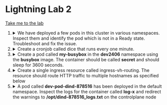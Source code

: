 # Lightning Lab 2

[Take me to the lab](https://kodekloud.com/topic/lightning-lab-2/)

1.  <details>
    <summary>We have deployed a few pods in this cluster in various namespaces. Inspect them and identify the pod which is not in a Ready state. Troubleshoot and fix the issue.</summary>

    Next, add a check to restart the container on the same pod if the command `ls /var/www/html/file_check` fails. This check should start after a delay of 10 seconds and run every 60 seconds.

    You may delete and recreate the object. Ignore the warnings from the probe.

    1. Identify the not ready pod

        List pods for all namespaces and check the READY column

        ```
        kubectl get pods -A
        ```

        > We find it is pod `nginx1401` in namespace `dev1401`

    1. Find out why it isn't ready

        ```
        kubectl describe pod -n dev1401 nginx1401
        ```

        Note that the readiness probe is failing

    1. Fix the issue

        ```
        kubectl get pod -n dev1401 nginx1401 -o yaml > nginx1401.yaml
        ```

        Edit the file. Notice that the container port id `9080`, so update the probe to use this port

    1.  Next, add a check to restart the container...

        This kind of check requires a `livenessProbe`

        While you have the file open in `vi`, add this in to the container spec.

        ```yaml
            livenessProbe:
              exec:
                command:
                - ls
                - /var/www/html/file_check
              initialDelaySeconds: 10
              periodSeconds: 60
        ```

    1. Recreate the pod

        ```
        kubectl delete pod -n dev1401 nginx1401
        kubectl create -f nginx1401.yaml
        ```

1.  <details>
    <summary>Create a cronjob called dice that runs every one minute.</summary>

    Use the Pod template located at /root/throw-a-dice. The image throw-dice randomly returns a value between 1 and 6. The result of 6 is considered success and all others are failure.<br>
    The job should be non-parallel and complete the task once. Use a backoffLimit of 25.

    1. Examine the given file

        ```
        cat /root/throw-a-dice/throw-a-dice.yaml
        ```

        This gives us the image, container name and restart policy. Rather than trying to edit and reformat the pod template, it's quicker to create the cronjob from scratch. Know that the crontab format for the one minute schedule is `*/1 * * * *`

    1. Create the job manifest

        ```
        kubectl create cronjob dice --image kodekloud/throw-dice --schedule "*/1 * * * *" --restart Never --dry-run=client -o yaml > dice.yaml
        ```

        Now edit `dice.yaml` to add in the remaining fields into the jobTemplate spec, which are

        ```yaml
        completions: 1
        backoffLimit: 25
        activeDeadlineSeconds: 20
        ```

    1. Create the job

        ```
        kubectl create -f dice.yaml
        ```

1.  <details>
    <summary>Create a pod called <b>my-busybox</b> in the <b>dev2406</b> namespace using the <b>busybox</b> image. The container should be called <b>secret</b> and should sleep for 3600 seconds.</summary>

    The container should mount a read-only secret volume called secret-volume at the path `/etc/secret-volume`. The secret being mounted has already been created for you and is called `dotfile-secret`.

    Make sure that the pod is scheduled on controlplane and no other node in the cluster.

    1. Examine the control plane. For the scheduling part we will need the node's labels and taints, as we will later need these to point the pod to the correct node, and add a toleration for any node taints.

        ```
        kubectl describe node controlplane
        ```

        Note down the `kubernetes.io/hostname` label

        Notice there are no taints, so we aren't going to require a toleration.

    1. Create the pod imperatively

        ```
        kubectl run my-busybox -n dev2406 --image busybox --dry-run=client -o yaml --command -- sleep 3600 > my-busybox.yaml
        ```

    1. Edit `my-busybox.yaml` and make the required changes

        * Edit the container name from `my-busybox` to `secret`

        Add in the following snippets

        * Beneath `spec:`

            ```yaml
              volumes:
              - name: secret-volume
                secret:
                  secretName: dotfile-secret
            ```

        * Within the container

            ```yaml
                volumeMounts:
                - name: secret-volume
                  readOnly: true
                  mountPath: "/etc/secret-volume"
            ```

    1. Ensure it is scheduled on the controlplane

        Add the following beneath `spec:`

        ```yaml
          nodeSelector:
            kubernetes.io/hostname: controlplane
        ```

    1. Create the pod

        ```
        kubectl create -f my-busybox.yaml
        ```
    </details>
1.  <details>
    <summary>Create a single ingress resource called ingress-vh-routing. The resource should route HTTP traffic to multiple hostnames as specified below</summary>

    The service video-service should be accessible on `http://watch.ecom-store.com:30093/video`</br>The service apparels-service should be accessible on `http://apparels.ecom-store.com:30093/wear`</br>Here `30093` is the port used by the Ingress Controller

    1. Examine the services to get the ports they are listening on. We will need these for the ingress rules.

        ```
        kubectl get service
        ```

    1. Create the ingress imperatively

        ```
        kubectl create ingress ingress-vh-routing \
          --rule watch.ecom-store.com/video=video-service:8080 \
          --rule apparels.ecom-store.com/wear=apparels-service:8080 \
          --annotation nginx.ingress.kubernetes.io/rewrite-target=/
        ```

    1. Verify

        ```
        curl -H "Host: apparels.ecom-store.com" http://localhost:30093/wear
        curl -H "Host: watch.ecom-store.com" http://localhost:30093/video
        ```

    </details>

1.  <details>
    <summary>A pod called <b>dev-pod-dind-878516</b> has been deployed in the default namespace. Inspect the logs for the container called <b>log-x</b> and redirect the warnings to <b>/opt/dind-878516_logs.txt</b> on the controlplane node</summary>

    ```
    kubectl logs -n default dev-pod-dind-878516 log-x | grep WARNING > /opt/dind-878516_logs.txt
    ```

    </details>
